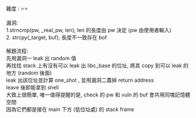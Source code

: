 難度 :  :star::star:
  

漏洞: <br>
    1.strncmp(pw, _real_pw, len);  len 的長度由 pw 決定 (pw 由使用者輸入) <br>
    2. strcpy(\_target, buf); 長度不一致存在 bof <br><br>
解題流程: <br>
     先用漏洞一 leak 出 random 值 <br>
    再找找 stack 上有沒有可以 leak 出 libc_base 的位址, 將其 copy 到可以 leak 的地方 (random 後面) <br>
    leak 出該位址並計算 one_shot , 並用漏洞二蓋掉 return address <br>
    leave 後即能拿到 shell <br>
    大致上很簡單, 唯一值得提醒的是, check 的 pw 和 vuln 的 buf 會共用同塊記憶體空間 <br>
    因為它們都是接在 main 下方 (低位址處) 的 stack frame <br>
